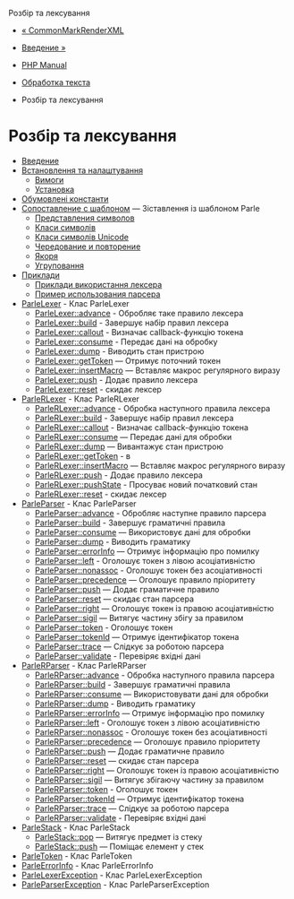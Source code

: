 Розбір та лексування

-   [« CommonMarkRenderXML](function.commonmark-render-xml.html)
    
-   [Введение »](intro.parle.html)
    
-   [PHP Manual](index.html)
    
-   [Обработка текста](refs.basic.text.html)
    
-   Розбір та лексування
    

# Розбір та лексування

-   [Введение](intro.parle.html)
-   [Встановлення та налаштування](parle.setup.html)
    -   [Вимоги](parle.requirements.html)
    -   [Установка](parle.installation.html)
-   [Обумовлені константи](parle.constants.html)
-   [Сопоставление с шаблоном](parle.pattern.matching.html) — Зіставлення із шаблоном Parle
    -   [Представления символов](parle.regex.chars.html)
    -   [Класи символів](parle.regex.charclass.html)
    -   [Класи символів Unicode](parle.regex.unicodecharclass.html)
    -   [Чередование и повторение](parle.regex.alternation.html)
    -   [Якоря](parle.regex.anchors.html)
    -   [Угруповання](parle.regex.grouping.html)
-   [Приклади](parle.examples.html)
    -   [Приклади використання лексера](parle.examples.lexer.html)
    -   [Пример использования парсера](parle.examples.parser.html)
-   [ParleLexer](class.parle-lexer.html) - Клас ParleLexer
    -   [ParleLexer::advance](parle-lexer.advance.html) - Обробляє таке правило лексера
    -   [ParleLexer::build](parle-lexer.build.html) - Завершує набір правил лексера
    -   [ParleLexer::callout](parle-lexer.callout.html) - Визначає callback-функцію токена
    -   [ParleLexer::consume](parle-lexer.consume.html) - Передає дані на обробку
    -   [ParleLexer::dump](parle-lexer.dump.html) - Виводить стан пристрою
    -   [ParleLexer::getToken](parle-lexer.gettoken.html) — Отримує поточний токен
    -   [ParleLexer::insertMacro](parle-lexer.insertmacro.html) — Вставляє макрос регулярного виразу
    -   [ParleLexer::push](parle-lexer.push.html) - Додає правило лексера
    -   [ParleLexer::reset](parle-lexer.reset.html) - скидає лексер
-   [ParleRLexer](class.parle-rlexer.html) - Клас ParleRLexer
    -   [ParleRLexer::advance](parle-rlexer.advance.html) - Обробка наступного правила лексера
    -   [ParleRLexer::build](parle-rlexer.build.html) - Завершує набір правил лексера
    -   [ParleRLexer::callout](parle-rlexer.callout.html) - Визначає callback-функцію токена
    -   [ParleRLexer::consume](parle-rlexer.consume.html) — Передає дані для обробки
    -   [ParleRLexer::dump](parle-rlexer.dump.html) — Вивантажує стан пристрою
    -   [ParleRLexer::getToken](parle-rlexer.gettoken.html) - в
    -   [ParleRLexer::insertMacro](parle-rlexer.insertmacro.html) — Вставляє макрос регулярного виразу
    -   [ParleRLexer::push](parle-rlexer.push.html) - Додає правило лексера
    -   [ParleRLexer::pushState](parle-rlexer.pushstate.html) - Просуває новий початковий стан
    -   [ParleRLexer::reset](parle-rlexer.reset.html) - скидає лексер
-   [ParleParser](class.parle-parser.html) - Клас ParleParser
    -   [ParleParser::advance](parle-parser.advance.html) - Обробляє наступне правило парсера
    -   [ParleParser::build](parle-parser.build.html) - Завершує граматичні правила
    -   [ParleParser::consume](parle-parser.consume.html) — Використовує дані для обробки
    -   [ParleParser::dump](parle-parser.dump.html) - Виводить граматику
    -   [ParleParser::errorInfo](parle-parser.errorinfo.html) — Отримує інформацію про помилку
    -   [ParleParser::left](parle-parser.left.html) - Оголошує токен з лівою асоціативністю
    -   [ParleParser::nonassoc](parle-parser.nonassoc.html) - Оголошує токен без асоціативності
    -   [ParleParser::precedence](parle-parser.precedence.html) — Оголошує правило пріоритету
    -   [ParleParser::push](parle-parser.push.html) — Додає граматичне правило
    -   [ParleParser::reset](parle-parser.reset.html) — скидає стан парсера
    -   [ParleParser::right](parle-parser.right.html) — Оголошує токен із правою асоціативністю
    -   [ParleParser::sigil](parle-parser.sigil.html) — Витягує частину збігу за правилом
    -   [ParleParser::token](parle-parser.token.html) - Оголошує токен
    -   [ParleParser::tokenId](parle-parser.tokenid.html) — Отримує ідентифікатор токена
    -   [ParleParser::trace](parle-parser.trace.html) — Слідкує за роботою парсера
    -   [ParleParser::validate](parle-parser.validate.html) - Перевіряє вхідні дані
-   [ParleRParser](class.parle-rparser.html) - Клас ParleRParser
    -   [ParleRParser::advance](parle-rparser.advance.html) - Обробка наступного правила парсера
    -   [ParleRParser::build](parle-rparser.build.html) - Завершує граматичні правила
    -   [ParleRParser::consume](parle-rparser.consume.html) — Використовувати дані для обробки
    -   [ParleRParser::dump](parle-rparser.dump.html) - Виводить граматику
    -   [ParleRParser::errorInfo](parle-rparser.errorinfo.html) — Отримує інформацію про помилку
    -   [ParleRParser::left](parle-rparser.left.html) - Оголошує токен з лівою асоціативністю
    -   [ParleRParser::nonassoc](parle-rparser.nonassoc.html) - Оголошує токен без асоціативності
    -   [ParleRParser::precedence](parle-rparser.precedence.html) — Оголошує правило пріоритету
    -   [ParleRParser::push](parle-rparser.push.html) — Додає граматичне правило
    -   [ParleRParser::reset](parle-rparser.reset.html) — скидає стан парсера
    -   [ParleRParser::right](parle-rparser.right.html) — Оголошує токен із правою асоціативністю
    -   [ParleRParser::sigil](parle-rparser.sigil.html) — Витягує збігаючу частину за правилом
    -   [ParleRParser::token](parle-rparser.token.html) - Оголошує токен
    -   [ParleRParser::tokenId](parle-rparser.tokenid.html) — Отримує ідентифікатор токена
    -   [ParleRParser::trace](parle-rparser.trace.html) — Слідкує за роботою парсера
    -   [ParleRParser::validate](parle-rparser.validate.html) - Перевіряє вхідні дані
-   [ParleStack](class.parle-stack.html) - Клас ParleStack
    -   [ParleStack::pop](parle-stack.pop.html) — Витягує предмет із стеку
    -   [ParleStack::push](parle-stack.push.html) — Поміщає елемент у стек
-   [ParleToken](class.parle-token.html) - Клас ParleToken
-   [ParleErrorInfo](class.parle-errorinfo.html) - Клас ParleErrorInfo
-   [ParleLexerException](class.parle-lexerexception.html) - Клас ParleLexerException
-   [ParleParserException](class.parle-parserexception.html) - Клас ParleParserException